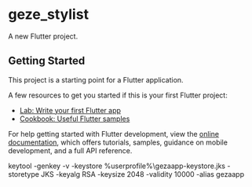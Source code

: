 # geze_stylist

A new Flutter project.

## Getting Started

This project is a starting point for a Flutter application.

A few resources to get you started if this is your first Flutter project:

- [Lab: Write your first Flutter app](https://docs.flutter.dev/get-started/codelab)
- [Cookbook: Useful Flutter samples](https://docs.flutter.dev/cookbook)

For help getting started with Flutter development, view the
[online documentation](https://docs.flutter.dev/), which offers tutorials,
samples, guidance on mobile development, and a full API reference.

  keytool -genkey -v -keystore %userprofile%\gezaapp-keystore.jks -storetype JKS -keyalg RSA -keysize 2048 -validity 10000 -alias gezaapp
